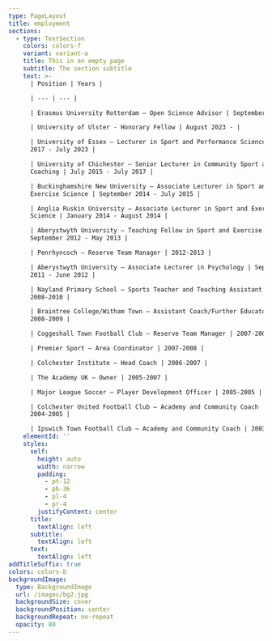 ```yaml
---
type: PageLayout
title: employment
sections:
  - type: TextSection
    colors: colors-f
    variant: variant-a
    title: This in an empty page
    subtitle: The section subtitle
    text: >-
      | Position | Years |

      | --- | --- |

      | Erasmus University Rotterdam – Open Science Advisor | September 2023 - |

      | University of Ulster - Honorary Fellow | August 2023 - |

      | University of Essex — Lecturer in Sport and Performance Science | July
      2017 - July 2023 |

      | University of Chichester — Senior Lecturer in Community Sport and
      Coaching | July 2015 - July 2017 |

      | Buckinghamshire New University — Associate Lecturer in Sport and
      Exercise Science | September 2014 - July 2015 |

      | Anglia Ruskin University — Associate Lecturer in Sport and Exercise
      Science | January 2014 - August 2014 |

      | Aberystwyth University — Teaching Fellow in Sport and Exercise Science |
      September 2012 - May 2013 |

      | Penrhyncoch — Reserve Team Manager | 2012-2013 |

      | Aberystwyth University — Associate Lecturer in Psychology | September
      2011 - June 2012 |

      | Nayland Primary School — Sports Teacher and Teaching Assistant |
      2008-2010 |

      | Braintree College/Witham Town — Assistant Coach/Further Educator Tutor |
      2008-2009 |

      | Coggeshall Town Football Club — Reserve Team Manager | 2007-2008 |

      | Premier Sport — Area Coordinator | 2007-2008 |

      | Colchester Institute — Head Coach | 2006-2007 |

      | The Academy UK — Owner | 2005-2007 |

      | Major League Soccer — Player Development Officer | 2005-2005 |

      | Colchester United Football Club — Academy and Community Coach |
      2004-2005 |

      | Ipswich Town Football Club — Academy and Community Coach | 2003-2004 |
    elementId: ''
    styles:
      self:
        height: auto
        width: narrow
        padding:
          - pt-12
          - pb-36
          - pl-4
          - pr-4
        justifyContent: center
      title:
        textAlign: left
      subtitle:
        textAlign: left
      text:
        textAlign: left
addTitleSuffix: true
colors: colors-b
backgroundImage:
  type: BackgroundImage
  url: /images/bg2.jpg
  backgroundSize: cover
  backgroundPosition: center
  backgroundRepeat: no-repeat
  opacity: 80
---
```

